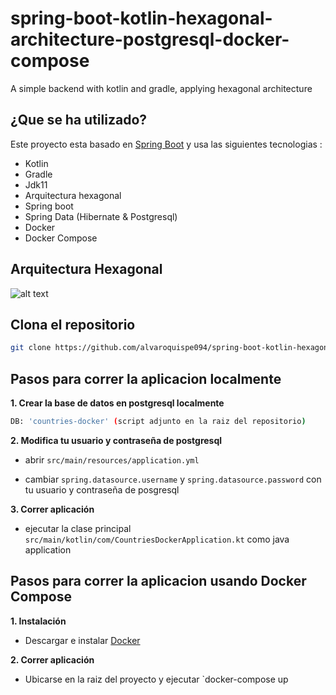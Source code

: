 # spring-boot-kotlin-hexagonal-architecture-postgresql-docker-compose
A simple backend with kotlin and gradle, applying hexagonal architecture

## ¿Que se ha utilizado? 
Este proyecto esta basado en [Spring Boot](http://projects.spring.io/spring-boot/) y usa las siguientes tecnologias :
- Kotlin
- Gradle
- Jdk11
- Arquitectura hexagonal
- Spring boot
- Spring Data (Hibernate & Postgresql)
- Docker
- Docker Compose

## Arquitectura Hexagonal

![alt text](https://herbertograca.files.wordpress.com/2018/11/100-explicit-architecture-svg.png?w=1200)

## Clona el repositorio

```bash
git clone https://github.com/alvaroquispe094/spring-boot-kotlin-hexagonal-architecture-postgresql-docker-compose.git
```


## Pasos para correr la aplicacion localmente

**1. Crear la base de datos en postgresql localmente**

```bash
DB: 'countries-docker' (script adjunto en la raiz del repositorio)
```

**2. Modifica tu usuario y contraseña de postgresql**

+ abrir `src/main/resources/application.yml`

+ cambiar `spring.datasource.username` y `spring.datasource.password` con tu usuario y contraseña de posgresql


**3. Correr aplicación**

+ ejecutar la clase principal `src/main/kotlin/com/CountriesDockerApplication.kt` como java application


## Pasos para correr la aplicacion usando Docker Compose

**1. Instalación**

+ Descargar e instalar [Docker](https://docs.docker.com/get-docker/)


**2. Correr aplicación**

+ Ubicarse en la raiz del proyecto y ejecutar `docker-compose up

